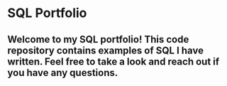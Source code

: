 # SQL Portfolio
## Welcome to my SQL portfolio! This code repository contains examples of SQL I have written. Feel free to take a look and reach out if you have any questions.

